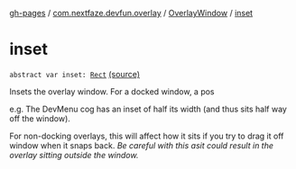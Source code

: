 [gh-pages](../../index.md) / [com.nextfaze.devfun.overlay](../index.md) / [OverlayWindow](index.md) / [inset](./inset.md)

# inset

`abstract var inset: `[`Rect`](https://developer.android.com/reference/android/graphics/Rect.html) [(source)](https://github.com/NextFaze/dev-fun/tree/master/devfun/src/main/java/com/nextfaze/devfun/overlay/OverlayWindow.kt#L94)

Insets the overlay window. For a docked window, a pos

e.g. The DevMenu cog has an inset of half its width (and thus sits half way off the window).

For non-docking overlays, this will affect how it sits if you try to drag it off window when it snaps back. *Be careful with this asit could result in the overlay sitting outside the window.*

